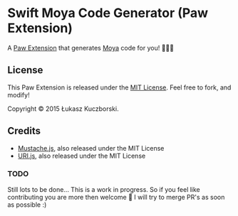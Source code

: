# Swift Moya Code Generator (Paw Extension)

A [Paw Extension](http://luckymarmot.com/paw/extensions/) that generates [Moya](https://github.com/Moya/Moya) code for you! 🔨😎🎉

## License

This Paw Extension is released under the [MIT License](LICENSE). Feel free to fork, and modify!

Copyright © 2015 Łukasz Kuczborski.

## Credits

* [Mustache.js](https://github.com/janl/mustache.js/), also released under the MIT License
* [URI.js](http://medialize.github.io/URI.js/), also released under the MIT License


### TODO
Still lots to be done... This is a work in progress. So if you feel like contributing you are more then welcome 🍻 I will try to merge PR's as soon as possible :)
